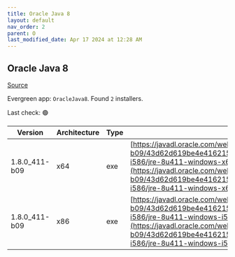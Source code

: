 ```yaml
---
title: Oracle Java 8
layout: default
nav_order: 2
parent: O
last_modified_date: Apr 17 2024 at 12:28 AM
---
```


## Oracle Java 8

[Source](https://www.java.com)

Evergreen app: `OracleJava8`. Found `2` installers.

Last check: 🟢

| Version       | Architecture | Type | URI                                                                                                                                                                                                                                                                                    |
| ------------- | ------------ | ---- | -------------------------------------------------------------------------------------------------------------------------------------------------------------------------------------------------------------------------------------------------------------------------------------- |
| 1.8.0_411-b09 | x64          | exe  | [https://javadl.oracle.com/webapps/download/GetFile/1.8.0_411-b09/43d62d619be4e416215729597d70b8ac/windows-i586/jre-8u411-windows-x64.exe](https://javadl.oracle.com/webapps/download/GetFile/1.8.0_411-b09/43d62d619be4e416215729597d70b8ac/windows-i586/jre-8u411-windows-x64.exe)   |
| 1.8.0_411-b09 | x86          | exe  | [https://javadl.oracle.com/webapps/download/GetFile/1.8.0_411-b09/43d62d619be4e416215729597d70b8ac/windows-i586/jre-8u411-windows-i586.exe](https://javadl.oracle.com/webapps/download/GetFile/1.8.0_411-b09/43d62d619be4e416215729597d70b8ac/windows-i586/jre-8u411-windows-i586.exe) |
